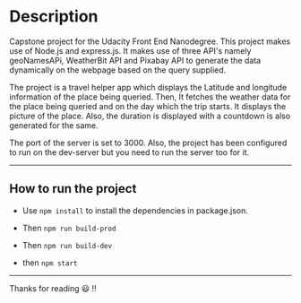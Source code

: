 # Description

Capstone project for the Udacity Front End Nanodegree. This project makes use of Node.js and express.js. It makes use of three API's namely geoNamesAPi, WeatherBit API and Pixabay API to generate the data dynamically on the webpage based on the query supplied.

The project is a travel helper app which displays the Latitude and longitude information of the place being queried. Then, It fetches the weather data for the place being queried and on the day which the trip starts. It displays the picture of the place. Also, the duration is displayed with a countdown is also generated for the same.

The port of the server is set to 3000. Also, the project has been configured to run on the dev-server but you need to run the server too for it.

---

## How to run the project

- Use `npm install` to install the dependencies in package.json.

- Then `npm run build-prod`

- Then `npm run build-dev`

- then `npm start`

---

Thanks for reading :smiley: !!
